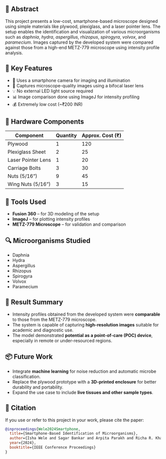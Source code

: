 ## 📄 Abstract

This project presents a low-cost, smartphone-based microscope designed using simple materials like plywood, plexiglass, and a laser pointer lens. The setup enables the identification and visualization of various microorganisms such as *daphnia*, *hydra*, *aspergillus*, *rhizopus*, *spirogyra*, *volvox*, and *paramecium*. Images captured by the developed system were compared against those from a high-end METZ-779 microscope using intensity profile analysis.

## 🧪 Key Features

- 📱 Uses a smartphone camera for imaging and illumination
- 🔬 Captures microscope-quality images using a bifocal laser lens
- 💡 No external LED light source required
- 📊 Image comparison done using ImageJ for intensity profiling
- 💰 Extremely low cost (~₹200 INR)

## 🔧 Hardware Components

| Component           | Quantity | Approx. Cost (₹) |
|---------------------|----------|------------------|
| Plywood             | 1        | 120              |
| Plexiglass Sheet    | 2        | 25               |
| Laser Pointer Lens  | 1        | 20               |
| Carriage Bolts      | 3        | 30               |
| Nuts (5/16”)        | 9        | 45               |
| Wing Nuts (5/16”)   | 3        | 15               |

## 🧰 Tools Used

- **Fusion 360** – for 3D modeling of the setup
- **ImageJ** – for plotting intensity profiles
- **METZ-779 Microscope** – for validation and comparison

## 🔍 Microorganisms Studied

- Daphnia
- Hydra
- Aspergillus
- Rhizopus
- Spirogyra
- Volvox
- Paramecium

## 🧠 Result Summary

- Intensity profiles obtained from the developed system were **comparable** to those from the METZ-779 microscope.
- The system is capable of capturing **high-resolution images** suitable for academic and diagnostic use.
- The model demonstrated **potential as a point-of-care (POC) device**, especially in remote or under-resourced regions.

## 📦 Future Work

- Integrate **machine learning** for noise reduction and automatic microbe classification.
- Replace the plywood prototype with a **3D-printed enclosure** for better durability and portability.
- Expand the use case to include **live tissues and other sample types**.

## 📝 Citation

If you use or refer to this project in your work, please cite the paper:

```bibtex
@inproceedings{Wele2024Smartphone,
  title={Smartphone-Based Identification of Microorganisms},
  author={Isha Wele and Sagar Bankar and Arpita Parakh and Richa R. Khandelwal},
  year={2024},
  booktitle={IEEE Conference Proceedings}
}
